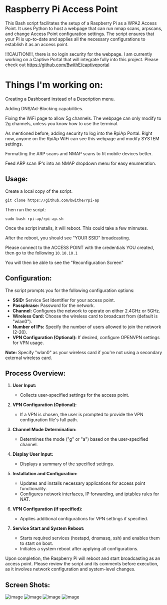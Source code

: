 # Raspberry Pi Access Point

This Bash script facilitates the setup of a Raspberry Pi as a WPA2 Access Point. It uses Python to host a webpage that can run nmap scans, arpscans, and change Access Point configuration settings. The script ensures that your Pi is up-to-date and applies all the necessary configurations to establish it as an access point. 

!!!CAUTION!!!, there is no login security for the webpage. I am currently working on a Captive Portal that will integrate fully into this project. Please check out https://github.com/BwithE/captiveportal

# Things I'm working on:
Creating a Dashboard instead of a Description menu.

Adding DNS/Ad-Blocking capabilities.

Fixing the WiFi page to allow 5g channels. The webpage can only modify to 2g channels, unless you know how to use the terminal.

As mentioned before, adding security to log into the RpiAp Portal. Right now, anyone on the RpiAp WiFi can see this webpage and modify SYSTEM settings.

Formatting the ARP scans and NMAP scans to fit mobile devices better.

Feed ARP scan IP's into an NMAP dropdown menu for easy enumeration.

## Usage:

Create a local copy of the script.

```git clone https://github.com/bwithe/rpi-ap```

Then run the script:

```sudo bash rpi-ap/rpi-ap.sh``` 

Once the script installs, it will reboot. This could take a few minnutes.

After the reboot, you should see "YOUR SSID" broadcasting.

Please connect to the ACCESS POINT with the credentials YOU created, then go to the following ```10.10.10.1```

You will then be able to see the "Reconfiguration Screen"

## Configuration:

The script prompts you for the following configuration options:

- **SSID:** Service Set Identifier for your access point.
- **Passphrase:** Password for the network.
- **Channel:** Configures the network to operate on either 2.4GHz or 5GHz.
- **Wireless Card:** Choose the wireless card to broadcast from (default is "wlan0").
- **Number of IPs:** Specify the number of users allowed to join the network (2-20).
- **VPN Configuration (Optional):** If desired, configure OPENVPN settings for VPN usage.

**Note:** Specify "wlan0" as your wireless card if you're not using a secondary external wireless card.

## Process Overview:

1. **User Input:**
   - Collects user-specified settings for the access point.

2. **VPN Configuration (Optional):**
   - If a VPN is chosen, the user is prompted to provide the VPN configuration file's full path.

3. **Channel Mode Determination:**
   - Determines the mode ("g" or "a") based on the user-specified channel.

4. **Display User Input:**
   - Displays a summary of the specified settings.

5. **Installation and Configuration:**
   - Updates and installs necessary applications for access point functionality.
   - Configures network interfaces, IP forwarding, and iptables rules for NAT.

6. **VPN Configuration (if specified):**
   - Applies additional configurations for VPN settings if specified.

7. **Service Start and System Reboot:**
   - Starts required services (hostapd, dnsmasq, ssh) and enables them to start on boot.
   - Initiates a system reboot after applying all configurations.

Upon completion, the Raspberry Pi will reboot and start broadcasting as an access point. Please review the script and its comments before execution, as it involves network configuration and system-level changes.

## Screen Shots:

![image](https://github.com/BwithE/rpi-ap/assets/144924113/efe646fd-df70-437d-bd38-6a782b92ecfc)
![image](https://github.com/BwithE/rpi-ap/assets/144924113/3929358e-11a3-49c4-b985-bf7552bb1e3e)
![image](https://github.com/BwithE/rpi-ap/assets/144924113/ff56ec68-d813-401c-9e3d-29743899941c)
![image](https://github.com/BwithE/rpi-ap/assets/144924113/600b113a-f685-4ae4-be60-9e5cae534814)
